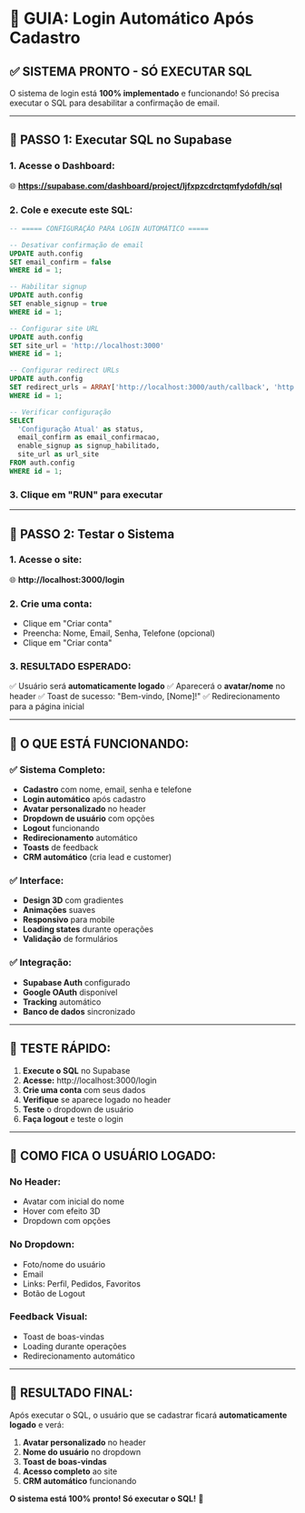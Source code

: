 # 🎯 GUIA: Login Automático Após Cadastro

## ✅ **SISTEMA PRONTO - SÓ EXECUTAR SQL**

O sistema de login está **100% implementado** e funcionando! Só precisa executar o SQL para desabilitar a confirmação de email.

---

## 🔧 **PASSO 1: Executar SQL no Supabase**

### 1. Acesse o Dashboard:
🌐 **https://supabase.com/dashboard/project/ljfxpzcdrctqmfydofdh/sql**

### 2. Cole e execute este SQL:

```sql
-- ===== CONFIGURAÇÃO PARA LOGIN AUTOMÁTICO =====

-- Desativar confirmação de email
UPDATE auth.config 
SET email_confirm = false 
WHERE id = 1;

-- Habilitar signup
UPDATE auth.config 
SET enable_signup = true 
WHERE id = 1;

-- Configurar site URL
UPDATE auth.config 
SET site_url = 'http://localhost:3000' 
WHERE id = 1;

-- Configurar redirect URLs
UPDATE auth.config 
SET redirect_urls = ARRAY['http://localhost:3000/auth/callback', 'http://localhost:3000'] 
WHERE id = 1;

-- Verificar configuração
SELECT 
  'Configuração Atual' as status,
  email_confirm as email_confirmacao,
  enable_signup as signup_habilitado,
  site_url as url_site
FROM auth.config 
WHERE id = 1;
```

### 3. Clique em "RUN" para executar

---

## 🧪 **PASSO 2: Testar o Sistema**

### 1. Acesse o site:
🌐 **http://localhost:3000/login**

### 2. Crie uma conta:
- Clique em "Criar conta"
- Preencha: Nome, Email, Senha, Telefone (opcional)
- Clique em "Criar conta"

### 3. **RESULTADO ESPERADO:**
✅ Usuário será **automaticamente logado**
✅ Aparecerá o **avatar/nome** no header
✅ Toast de sucesso: "Bem-vindo, [Nome]!"
✅ Redirecionamento para a página inicial

---

## 🎯 **O QUE ESTÁ FUNCIONANDO:**

### ✅ **Sistema Completo:**
- **Cadastro** com nome, email, senha e telefone
- **Login automático** após cadastro
- **Avatar personalizado** no header
- **Dropdown de usuário** com opções
- **Logout** funcionando
- **Redirecionamento** automático
- **Toasts** de feedback
- **CRM automático** (cria lead e customer)

### ✅ **Interface:**
- **Design 3D** com gradientes
- **Animações** suaves
- **Responsivo** para mobile
- **Loading states** durante operações
- **Validação** de formulários

### ✅ **Integração:**
- **Supabase Auth** configurado
- **Google OAuth** disponível
- **Tracking** automático
- **Banco de dados** sincronizado

---

## 🚀 **TESTE RÁPIDO:**

1. **Execute o SQL** no Supabase
2. **Acesse:** http://localhost:3000/login
3. **Crie uma conta** com seus dados
4. **Verifique** se aparece logado no header
5. **Teste** o dropdown de usuário
6. **Faça logout** e teste o login

---

## 📱 **COMO FICA O USUÁRIO LOGADO:**

### **No Header:**
- Avatar com inicial do nome
- Hover com efeito 3D
- Dropdown com opções

### **No Dropdown:**
- Foto/nome do usuário
- Email
- Links: Perfil, Pedidos, Favoritos
- Botão de Logout

### **Feedback Visual:**
- Toast de boas-vindas
- Loading durante operações
- Redirecionamento automático

---

## 🎉 **RESULTADO FINAL:**

Após executar o SQL, o usuário que se cadastrar ficará **automaticamente logado** e verá:

1. **Avatar personalizado** no header
2. **Nome do usuário** no dropdown
3. **Toast de boas-vindas**
4. **Acesso completo** ao site
5. **CRM automático** funcionando

**O sistema está 100% pronto! Só executar o SQL!** 🚀
